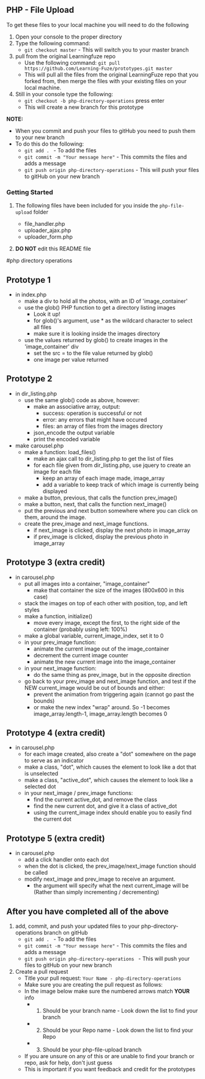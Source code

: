 ## PHP - File Upload

To get these files to your local machine you will need to do the following

1. Open your console to the proper directory
2. Type the following command:
	- `git checkout master` - This will switch you to your master branch
3. pull from the original Learningfuze repo
	- Use the following command:
		`git pull https://github.com/Learning-Fuze/prototypes.git master`
	- This will pull all the files from the original LearningFuze repo that you forked from, then merge the files with your existing files on your local machine.
4. Still in your console type the following: 
	- `git checkout -b php-directory-operations` press enter
	- This will create a new branch for this prototype

**NOTE:**
- When you commit and push your files to gitHub you need to push them to your new branch
- To do this do the following:
	- `git add . ` - To add the files
	- `git commit -m "Your message here"` - This commits the files and adds a message
	- `git push origin php-directory-operations` - This will push your files to gitHub on your new branch

### Getting Started

1. The following files have been included for you inside the `php-file-upload` folder
	- file_handler.php
	- uploader_ajax.php
	- uploader_form.php

2. **DO NOT** edit this README file

#php directory operations
## Prototype 1
- in index.php
	- make a div to hold all the photos, with an ID of 'image_container'
	- use the glob() PHP function to get a directory listing images
		- Look it up!
		- for glob()'s argument, use * as the wildcard character to select all files
		- make sure it is looking inside the images directory
	- use the values returned by glob() to create images in the 'image_container' div
		- set the src = to the file value returned by glob()
		- one image per value returned

## Prototype 2
- in dir_listing.php
	- use the same glob() code as above, however:
		- make an associative array, output:
			- success: operation is successful or not
			- error: any errors that might have occured
			- files: an array of files from the images directory
		- json_encode the output variable
		- print the encoded variable
- make carousel.php
	- make a function: load_files()
		- make an ajax call to dir_listing.php to get the list of files
		- for each file given from dir_listing.php, use jquery to create an image for each file
			- keep an array of each image made, image_array
			- add a variable to keep track of which image is currently being displayed
	- make a button, previous, that calls the function prev_image()
	- make a button, next, that calls the function next_image()
	- put the previous and next button somewhere where you can click on them, around the image.
	- create the prev_image and next_image functions.  
		- if next_image is clicked, display the next photo in image_array
		- if prev_image is clicked, display the previous photo in image_array

## Prototype 3 (extra credit)
- in carousel.php
	- put all images into a container, "image_container"
		- make that container the size of the images (800x600 in this case)
	- stack the images on top of each other with position, top, and left styles 
	- make a function, initialize()
		- move every image, except the first, to the right side of the container (probably using left: 100%)
	- make a global variable, current_image_index, set it to 0
	- in your prev_image function:
		- animate the current image out of the image_container
		- decrement the current image counter
		- animate the new current image into the image_container
	- in your next_image function:
		- do the same thing as prev_image, but in the opposite direction
	- go back to your prev_image and next_image function, and test if the NEW current_image would be out of bounds and either:
		- prevent the animation from triggering again (cannot go past the bounds)
		- or make the new index "wrap" around.  So -1 becomes image_array.length-1, image_array.length becomes 0

## Prototype 4 (extra credit)
- in carousel.php
	- for each image created, also create a "dot" somewhere on the page to serve as an indicator
	- make a class, "dot", which causes the element to look like a dot that is unselected
	- make a class, "active_dot", which causes the element to look like a selected dot
	- in your next_image / prev_image functions:
		- find the current active_dot, and remove the class
		- find the new current dot, and give it a class of active_dot
		- using the current_image index should enable you to easily find the current dot

## Prototype 5 (extra credit)
- in carousel.php
	- add a click handler onto each dot
	- when the dot is clicked, the prev_image/next_image function should be called
	- modify next_image and prev_image to receive an argument.
		- the argument will specify what the next current_image will be (Rather than simply incrementing / decrementing)
	
## After you have completed all of the above

1. add, commit, and push your updated files to your php-directory-operations branch on gitHub
	- `git add . ` - To add the files
	- `git commit -m "Your message here"` - This commits the files and adds a message
	- `git push origin php-directory-operations ` - This will push your files to gitHub on your new branch
2. Create a pull request
	- Title your pull request: `Your Name - php-directory-operations`
	- Make sure you are creating the pull request as follows:
	- In the image below make sure the numbered arrows match **YOUR** info
		- 1. Should be your branch name - Look down the list to find your branch
		- 2. Should be your Repo name - Look down the list to find your Repo
		- 3. Should be your php-file-upload branch
	- If you are unsure on any of this or are unable to find your branch or repo, ask for help, don't just guess
	- This is important if you want feedback and credit for the prototypes 
